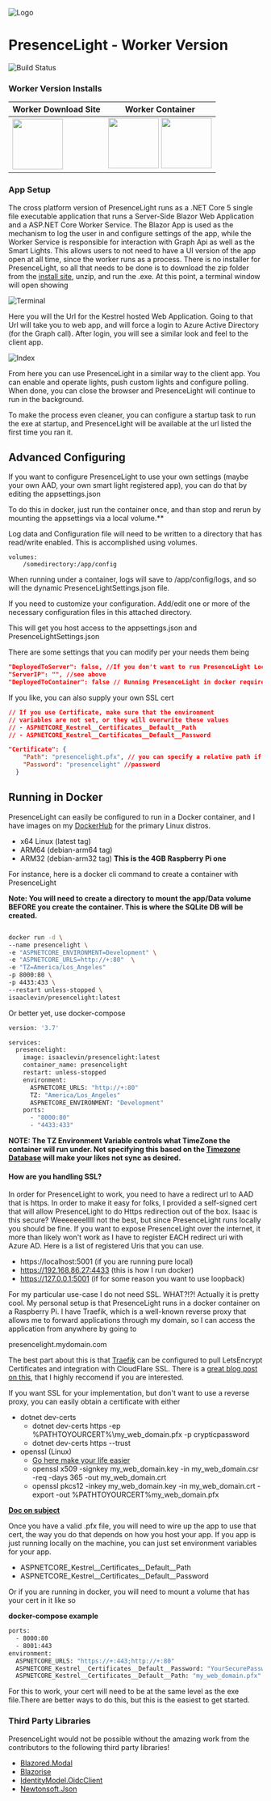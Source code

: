 ![Logo](Icon.png)
# PresenceLight - Worker Version
![Build Status](https://dev.azure.com/isaaclevin/PresenceLight/_apis/build/status/CI-build-worker?branchName=main)

### Worker Version Installs

 Worker Download Site | Worker Container |
| ------- | ---------------   |
| [<img src="https://github.com/isaacrlevin/PresenceLight/raw/main/Icon.png" width="100">](https://presencelight.blob.core.windows.net/nightly/index.html) | [<img src="https://user-images.githubusercontent.com/8878502/110870857-2602a900-8282-11eb-8846-89c61a219236.png" width="100">](https://hub.docker.com/r/isaaclevin/presencelight)  [<img src="https://user-images.githubusercontent.com/8878502/110871471-55fe7c00-8283-11eb-8ce4-afeeaf62458a.png" width="100">](https://github.com/users/isaacrlevin/packages/container/package/presencelight) |

### App Setup
The cross platform version of PresenceLight runs as a .NET Core 5 single file executable application that runs a Server-Side Blazor Web Application and a ASP.NET Core Worker Service. The Blazor App is used as the mechanism to log the user in and configure settings of the app, while the Worker Service is responsible for interaction with Graph Api as well as the Smart Lights. This allows users to not need to have a UI version of the app open at all time, since the worker runs as a process. There is no installer for PresenceLight, so all that needs to be done is to download the zip folder from the [install site](http://presencelightapp.azurewebsites.net/), unzip, and run the .exe. At this point, a terminal window will open showing

 ![Terminal](static/blazor-terminal.png)

Here you will the Url for the Kestrel hosted Web Application. Going to that Url will take you to web app, and will force a login to Azure Active Directory (for the Graph call). After login, you will see a similar look and feel to the client app.

 ![Index](static/blazor-index.png)

 From here you can use PresenceLight in a similar way to the client app. You can enable and operate lights, push custom lights and configure polling. When done, you can close the browser and PresenceLight will continue to run in the background.

 To make the process even cleaner, you can configure a startup task to run the exe at startup, and PresenceLight will be available at the url listed the first time you ran it.

## Advanced Configuring
If you want to configure PresenceLight to use your own settings (maybe your own AAD, your own smart light registered app), you can do that by editing the appsettings.json

To do this in docker, just run the container once, and than stop and rerun by mounting the appsettings via a local volume.**

Log data and Configuration file will need to be written to a directory that has read/write enabled.   This is accomplished using
volumes.
```dotnetcli
volumes:
    /somedirectory:/app/config
```
When running under a container, logs will save to  /app/config/logs, and so will the dynamic PresenceLightSettings.json file.

If you need to customize your configuration.  Add/edit one or more of the necessary configuration files in this attached directory.

This will get you host access to the appsettings.json and PresenceLightSettings.json

There are some settings that you can modify per your needs them being

```json
"DeployedToServer": false, //If you don't want to run PresenceLight Locally, See SSL concerns below
"ServerIP": "", //see above
"DeployedToContainer": false // Running PresenceLight in docker requires a TLS
```

If you like, you can also supply your own SSL cert

```json
// If you use Certificate, make sure that the environment
// variables are not set, or they will overwrite these values
// - ASPNETCORE_Kestrel__Certificates__Default__Path
// - ASPNETCORE_Kestrel__Certificates__Default__Password

"Certificate": {
    "Path": "presencelight.pfx", // you can specify a relative path if you want your own certificate
    "Password": "presencelight" //password
  }
```


## Running in Docker

PresenceLight can easily be configured to run in a Docker container, and I have images on my [DockerHub](https://hub.docker.com/repository/docker/isaaclevin/presencelight) for the primary Linux distros.

- x64 Linux (latest tag)
- ARM64 (debian-arm64 tag)
- ARM32 (debian-arm32 tag) **This is the 4GB Raspberry Pi one**

For instance, here is a docker cli command to create a container with PresenceLight

**Note: You will need to create a directory to mount the app/Data volume BEFORE you create the container. This is where the SQLite DB will be created.**
```bash

docker run -d \
--name presencelight \
-e "ASPNETCORE_ENVIRONMENT=Development" \
-e "ASPNETCORE_URLS=http://+:80"  \
-e "TZ=America/Los_Angeles"
-p 8000:80 \
-p 4433:433 \
--restart unless-stopped \
isaaclevin/presencelight:latest

```
Or better yet, use docker-compose

```bash
version: '3.7'

services:
  presencelight:
    image: isaaclevin/presencelight:latest
    container_name: presencelight
    restart: unless-stopped
    environment:
      ASPNETCORE_URLS: "http://+:80"
      TZ: "America/Los_Angeles"
      ASPNETCORE_ENVIRONMENT: "Development"
    ports:
      - "8000:80"
      - "4433:433"
```

**NOTE: The TZ Environment Variable controls what TimeZone the container will run under. Not specifying this based on the [Timezone Database](https://en.wikipedia.org/wiki/List_of_tz_database_time_zones)
will make your likes not sync as desired.**

#### How are you handling SSL?

In order for PresenceLight to work, you need to have a redirect url to AAD
that is https. In order to make it easy for folks, I provided a self-signed
cert that will allow PresenceLight to do Https redirection out of the box.
Isaac is this secure? Weeeeeeelllll not the best, but since PresenceLight runs locally you should be fine. If you want to expose PresenceLight over the internet, it more than likely won't work as I have to register EACH redirect uri with Azure AD. Here is a list of registered Uris that you
can use.

- https://localhost:5001 (if you are running pure local)
- https://192.168.86.27:4433 (this is how I run docker)
- https://127.0.0.1:5001 (if for some reason you want to use loopback)

For my particular use-case I do not need SSL. WHAT?!?! Actually it is pretty cool. My personal setup is that PresenceLight runs in a docker container on a Raspberry Pi. I have Traefik, which is a well-known
reverse proxy that allows me to forward applications through my domain, so I can access the application from anywhere by going to

presencelight.mydomain.com

The best part about this is that [Traefik](https://traefik.io/) can be configured to pull LetsEncrypt Certificates and integration with CloudFlare SSL. There is a [great blog post on this](https://www.smarthomebeginner.com/traefik-2-docker-tutorial/), that I highly reccomend if you are interested.

If you want SSL for your implementation, but don't want to use a reverse proxy, you can easily obtain a certificate with either

- dotnet dev-certs
  - dotnet dev-certs https -ep %PATHTOYOURCERT%\my_web_domain.pfx -p crypticpassword
  - dotnet dev-certs https --trust
- openssl (Linux)
  - [Go here make your life easier](https://www.digicert.com/easy-csr/openssl.htm)
  - openssl x509 -signkey my_web_domain.key -in my_web_domain.csr -req -days 365 -out my_web_domain.crt
  - openssl pkcs12 -inkey my_web_domain.key -in my_web_domain.crt -export -out %PATHTOYOURCERT%my_web_domain.pfx

**[Doc on subject](https://docs.microsoft.com/dotnet/core/additional-tools/self-signed-certificates-guide)**

Once you have a valid .pfx file, you will need to wire up the app to use that cert, the way you do that depends on how you host your app. If you app is just running locally on the machine,
you can just set environment variables for your app.

- ASPNETCORE_Kestrel__Certificates__Default__Path
- ASPNETCORE_Kestrel__Certificates__Default__Password

Or if you are running in docker, you will need to mount a volume that has your cert in it like so

**docker-compose example**

```bash
ports:
  - 8000:80
  - 8001:443
environment:
  ASPNETCORE_URLS: "https://+:443;http://+:80"
  ASPNETCORE_Kestrel__Certificates__Default__Password: "YourSecurePassword"
  ASPNETCORE_Kestrel__Certificates__Default__Path: "my_web_domain.pfx"
```

For this to work, your cert will need to be at the same level as the exe file.There are better ways to do this, but this is the easiest to get started.

### Third Party Libraries

PresenceLight would not be possible without the amazing work from the contributors to the following third party libraries!

- [Blazored.Modal](https://github.com/Blazored/Modal)
- [Blazorise](https://github.com/stsrki/Blazorise)
- [IdentityModel.OidcClient](https://github.com/IdentityModel/IdentityModel.OidcClient)
- [Newtonsoft.Json](https://github.com/JamesNK/Newtonsoft.Json)
